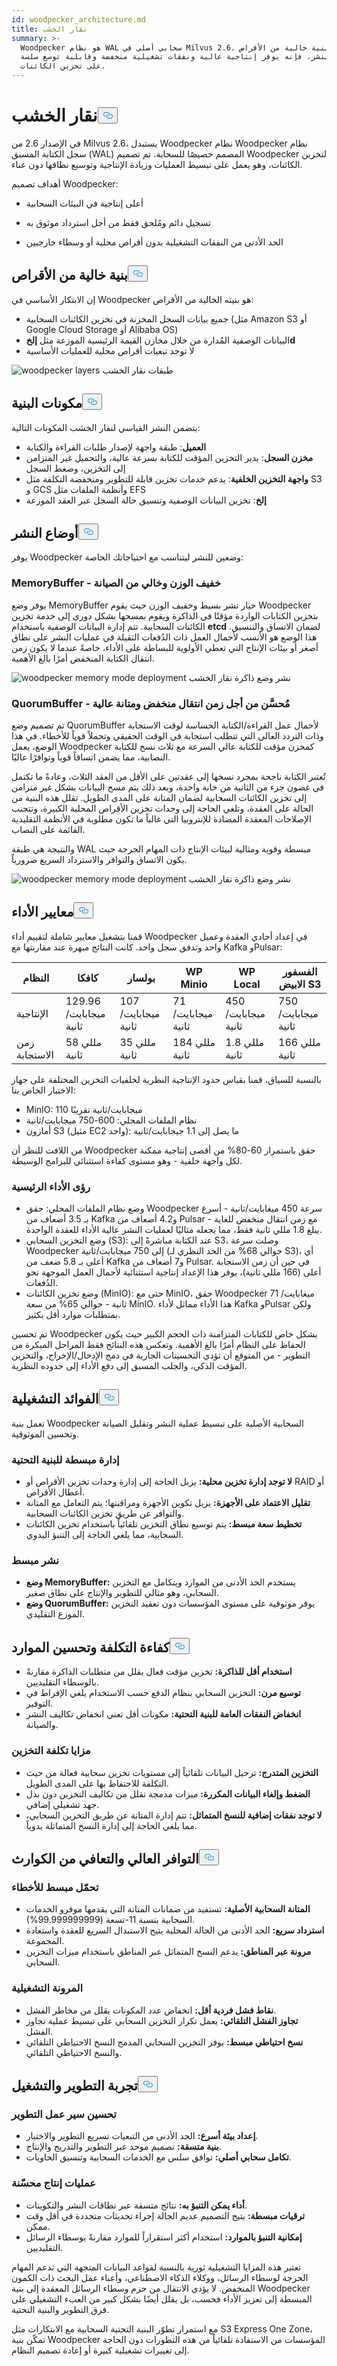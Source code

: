 ```yaml
---
id: woodpecker_architecture.md
title: نقار الخشب
summary: >-
  Woodpecker هو نظام WAL سحابي أصلي في Milvus 2.6. مع بنية خالية من الأقراص
  ووضعين للنشر، فإنه يوفر إنتاجية عالية ونفقات تشغيلية منخفضة وقابلية توسع سلسة
  على تخزين الكائنات.
---
```

<h1 id="Woodpecker" class="common-anchor-header">نقار الخشب<button data-href="#Woodpecker" class="anchor-icon" translate="no">
      <svg translate="no"
        aria-hidden="true"
        focusable="false"
        height="20"
        version="1.1"
        viewBox="0 0 16 16"
        width="16"
      >
        <path
          fill="#0092E4"
          fill-rule="evenodd"
          d="M4 9h1v1H4c-1.5 0-3-1.69-3-3.5S2.55 3 4 3h4c1.45 0 3 1.69 3 3.5 0 1.41-.91 2.72-2 3.25V8.59c.58-.45 1-1.27 1-2.09C10 5.22 8.98 4 8 4H4c-.98 0-2 1.22-2 2.5S3 9 4 9zm9-3h-1v1h1c1 0 2 1.22 2 2.5S13.98 12 13 12H9c-.98 0-2-1.22-2-2.5 0-.83.42-1.64 1-2.09V6.25c-1.09.53-2 1.84-2 3.25C6 11.31 7.55 13 9 13h4c1.45 0 3-1.69 3-3.5S14.5 6 13 6z"
        ></path>
      </svg>
    </button></h1><p>في الإصدار 2.6 من Milvus 2.6، يستبدل Woodpecker نظام Woodpecker نظام سجل الكتابة المسبق (WAL) المصمم خصيصًا للسحابة. تم تصميم Woodpecker لتخزين الكائنات، وهو يعمل على تبسيط العمليات وزيادة الإنتاجية وتوسيع نطاقها دون عناء.</p>
<p>أهداف تصميم Woodpecker:</p>
<ul>
<li><p>أعلى إنتاجية في البيئات السحابية</p></li>
<li><p>تسجيل دائم ومُلحق فقط من أجل استرداد موثوق به</p></li>
<li><p>الحد الأدنى من النفقات التشغيلية بدون أقراص محلية أو وسطاء خارجيين</p></li>
</ul>
<h2 id="Zero-disk-architecture" class="common-anchor-header">بنية خالية من الأقراص<button data-href="#Zero-disk-architecture" class="anchor-icon" translate="no">
      <svg translate="no"
        aria-hidden="true"
        focusable="false"
        height="20"
        version="1.1"
        viewBox="0 0 16 16"
        width="16"
      >
        <path
          fill="#0092E4"
          fill-rule="evenodd"
          d="M4 9h1v1H4c-1.5 0-3-1.69-3-3.5S2.55 3 4 3h4c1.45 0 3 1.69 3 3.5 0 1.41-.91 2.72-2 3.25V8.59c.58-.45 1-1.27 1-2.09C10 5.22 8.98 4 8 4H4c-.98 0-2 1.22-2 2.5S3 9 4 9zm9-3h-1v1h1c1 0 2 1.22 2 2.5S13.98 12 13 12H9c-.98 0-2-1.22-2-2.5 0-.83.42-1.64 1-2.09V6.25c-1.09.53-2 1.84-2 3.25C6 11.31 7.55 13 9 13h4c1.45 0 3-1.69 3-3.5S14.5 6 13 6z"
        ></path>
      </svg>
    </button></h2><p>إن الابتكار الأساسي في Woodpecker هو بنيته الخالية من الأقراص:</p>
<ul>
<li>جميع بيانات السجل المخزنة في تخزين الكائنات السحابية (مثل Amazon S3 أو Google Cloud Storage أو Alibaba OS)</li>
<li>البيانات الوصفية المُدارة من خلال مخازن القيمة الرئيسية الموزعة مثل <strong>إلخd</strong></li>
<li>لا توجد تبعيات أقراص محلية للعمليات الأساسية</li>
</ul>
<p>
  
   <span class="img-wrapper"> <img translate="no" src="/docs/v2.6.x/assets/woodpecker_layers.png" alt="woodpecker layers" class="doc-image" id="woodpecker-layers" />
   </span> <span class="img-wrapper"> <span>طبقات نقار الخشب</span> </span></p>
<h2 id="Architecture-components" class="common-anchor-header">مكونات البنية<button data-href="#Architecture-components" class="anchor-icon" translate="no">
      <svg translate="no"
        aria-hidden="true"
        focusable="false"
        height="20"
        version="1.1"
        viewBox="0 0 16 16"
        width="16"
      >
        <path
          fill="#0092E4"
          fill-rule="evenodd"
          d="M4 9h1v1H4c-1.5 0-3-1.69-3-3.5S2.55 3 4 3h4c1.45 0 3 1.69 3 3.5 0 1.41-.91 2.72-2 3.25V8.59c.58-.45 1-1.27 1-2.09C10 5.22 8.98 4 8 4H4c-.98 0-2 1.22-2 2.5S3 9 4 9zm9-3h-1v1h1c1 0 2 1.22 2 2.5S13.98 12 13 12H9c-.98 0-2-1.22-2-2.5 0-.83.42-1.64 1-2.09V6.25c-1.09.53-2 1.84-2 3.25C6 11.31 7.55 13 9 13h4c1.45 0 3-1.69 3-3.5S14.5 6 13 6z"
        ></path>
      </svg>
    </button></h2><p>يتضمن النشر القياسي لنقار الخشب المكونات التالية:</p>
<ul>
<li><strong>العميل</strong>: طبقة واجهة لإصدار طلبات القراءة والكتابة</li>
<li><strong>مخزن السجل</strong>: يدير التخزين المؤقت للكتابة بسرعة عالية، والتحميل غير المتزامن إلى التخزين، وضغط السجل</li>
<li><strong>واجهة التخزين الخلفية</strong>: يدعم خدمات تخزين قابلة للتطوير ومنخفضة التكلفة مثل S3 و GCS وأنظمة الملفات مثل EFS</li>
<li><strong>إلخ</strong>: تخزين البيانات الوصفية وتنسيق حالة السجل عبر العقد الموزعة</li>
</ul>
<h2 id="Deployment-modes" class="common-anchor-header">أوضاع النشر<button data-href="#Deployment-modes" class="anchor-icon" translate="no">
      <svg translate="no"
        aria-hidden="true"
        focusable="false"
        height="20"
        version="1.1"
        viewBox="0 0 16 16"
        width="16"
      >
        <path
          fill="#0092E4"
          fill-rule="evenodd"
          d="M4 9h1v1H4c-1.5 0-3-1.69-3-3.5S2.55 3 4 3h4c1.45 0 3 1.69 3 3.5 0 1.41-.91 2.72-2 3.25V8.59c.58-.45 1-1.27 1-2.09C10 5.22 8.98 4 8 4H4c-.98 0-2 1.22-2 2.5S3 9 4 9zm9-3h-1v1h1c1 0 2 1.22 2 2.5S13.98 12 13 12H9c-.98 0-2-1.22-2-2.5 0-.83.42-1.64 1-2.09V6.25c-1.09.53-2 1.84-2 3.25C6 11.31 7.55 13 9 13h4c1.45 0 3-1.69 3-3.5S14.5 6 13 6z"
        ></path>
      </svg>
    </button></h2><p>يوفر Woodpecker وضعين للنشر ليتناسب مع احتياجاتك الخاصة:</p>
<h3 id="MemoryBuffer---Lightweight-and-maintenance-free" class="common-anchor-header">MemoryBuffer - خفيف الوزن وخالي من الصيانة</h3><p>يوفر وضع MemoryBuffer خيار نشر بسيط وخفيف الوزن حيث يقوم Woodpecker بتخزين الكتابات الواردة مؤقتًا في الذاكرة ويقوم بمسحها بشكل دوري إلى خدمة تخزين الكائنات السحابية. تتم إدارة البيانات الوصفية باستخدام <strong>etcd</strong> لضمان الاتساق والتنسيق. هذا الوضع هو الأنسب لأحمال العمل ذات الدُفعات الثقيلة في عمليات النشر على نطاق أصغر أو بيئات الإنتاج التي تعطي الأولوية للبساطة على الأداء، خاصةً عندما لا يكون زمن انتقال الكتابة المنخفض أمرًا بالغ الأهمية.</p>
<p>
  
   <span class="img-wrapper"> <img translate="no" src="/docs/v2.6.x/assets/woodpecker_memorybuffer_mode_deployment.png" alt="woodpecker memory mode deployment" class="doc-image" id="woodpecker-memory-mode-deployment" />
   </span> <span class="img-wrapper"> <span>نشر وضع ذاكرة نقار الخشب</span> </span></p>
<h3 id="QuorumBuffer---Optimized-for-low-latency-high-durability" class="common-anchor-header">QuorumBuffer - مُحسَّن من أجل زمن انتقال منخفض ومتانة عالية</h3><p>تم تصميم وضع QuorumBuffer لأحمال عمل القراءة/الكتابة الحساسة لوقت الاستجابة وذات التردد العالي التي تتطلب استجابة في الوقت الحقيقي وتحملاً قوياً للأخطاء. في هذا الوضع، يعمل Woodpecker كمخزن مؤقت للكتابة عالي السرعة مع ثلاث نسخ للكتابة النصابية، مما يضمن اتساقاً قوياً وتوافرًا عاليًا.</p>
<p>تُعتبر الكتابة ناجحة بمجرد نسخها إلى عقدتين على الأقل من العقد الثلاث، وعادةً ما تكتمل في غضون جزء من الثانية من خانة واحدة، وبعد ذلك يتم مسح البيانات بشكل غير متزامن إلى تخزين الكائنات السحابية لضمان المتانة على المدى الطويل. تقلل هذه البنية من الحالة على العقدة، وتلغي الحاجة إلى وحدات تخزين الأقراص المحلية الكبيرة، وتتجنب الإصلاحات المعقدة المضادة للإنتروبيا التي غالباً ما تكون مطلوبة في الأنظمة التقليدية القائمة على النصاب.</p>
<p>والنتيجة هي طبقة WAL مبسطة وقوية ومثالية لبيئات الإنتاج ذات المهام الحرجة حيث يكون الاتساق والتوافر والاسترداد السريع ضرورياً.</p>
<p>
  
   <span class="img-wrapper"> <img translate="no" src="/docs/v2.6.x/assets/woodpecker_memorybuffer_mode_deployment.png" alt="woodpecker memory mode deployment" class="doc-image" id="woodpecker-memory-mode-deployment" />
   </span> <span class="img-wrapper"> <span>نشر وضع ذاكرة نقار الخشب</span> </span></p>
<h2 id="Performance-benchmarks" class="common-anchor-header">معايير الأداء<button data-href="#Performance-benchmarks" class="anchor-icon" translate="no">
      <svg translate="no"
        aria-hidden="true"
        focusable="false"
        height="20"
        version="1.1"
        viewBox="0 0 16 16"
        width="16"
      >
        <path
          fill="#0092E4"
          fill-rule="evenodd"
          d="M4 9h1v1H4c-1.5 0-3-1.69-3-3.5S2.55 3 4 3h4c1.45 0 3 1.69 3 3.5 0 1.41-.91 2.72-2 3.25V8.59c.58-.45 1-1.27 1-2.09C10 5.22 8.98 4 8 4H4c-.98 0-2 1.22-2 2.5S3 9 4 9zm9-3h-1v1h1c1 0 2 1.22 2 2.5S13.98 12 13 12H9c-.98 0-2-1.22-2-2.5 0-.83.42-1.64 1-2.09V6.25c-1.09.53-2 1.84-2 3.25C6 11.31 7.55 13 9 13h4c1.45 0 3-1.69 3-3.5S14.5 6 13 6z"
        ></path>
      </svg>
    </button></h2><p>قمنا بتشغيل معايير شاملة لتقييم أداء Woodpecker في إعداد أحادي العقدة وعميل واحد وتدفق سجل واحد. كانت النتائج مبهرة عند مقارنتها مع Kafka وPulsar:</p>
<table>
<thead>
<tr><th>النظام</th><th>كافكا</th><th>بولسار</th><th>WP Minio</th><th>WP Local</th><th>الفسفور الابيض S3</th></tr>
</thead>
<tbody>
<tr><td>الإنتاجية</td><td>129.96 ميجابايت/ثانية</td><td>107 ميجابايت/ثانية</td><td>71 ميجابايت/ثانية</td><td>450 ميجابايت/ثانية</td><td>750 ميجابايت/ثانية</td></tr>
<tr><td>زمن الاستجابة</td><td>58 مللي ثانية</td><td>35 مللي ثانية</td><td>184 مللي ثانية</td><td>1.8 مللي ثانية</td><td>166 مللي ثانية</td></tr>
</tbody>
</table>
<p>بالنسبة للسياق، قمنا بقياس حدود الإنتاجية النظرية لخلفيات التخزين المختلفة على جهاز الاختبار الخاص بنا:</p>
<ul>
<li>MinIO: 110 ميجابايت/ثانية تقريبًا</li>
<li>نظام الملفات المحلي: 600-750 ميجابايت/ثانية</li>
<li>أمازون S3 (مثيل EC2 واحد): ما يصل إلى 1.1 جيجابايت/ثانية</li>
</ul>
<p>من اللافت للنظر أن Woodpecker حقق باستمرار 60-80% من أقصى إنتاجية ممكنة لكل واجهة خلفية - وهو مستوى كفاءة استثنائي للبرامج الوسيطة.</p>
<h3 id="Key-performance-insights" class="common-anchor-header">رؤى الأداء الرئيسية</h3><ul>
<li>وضع نظام الملفات المحلي: حقق Woodpecker سرعة 450 ميغابايت/ثانية - أسرع بـ 3.5 أضعاف من Kafka و4.2 أضعاف من Pulsar - مع زمن انتقال منخفض للغاية يبلغ 1.8 مللي ثانية فقط، مما يجعله مثاليًا لعمليات النشر عالية الأداء للعقدة الواحدة.</li>
<li>وضع التخزين السحابي (S3): عند الكتابة مباشرةً إلى S3، وصلت سرعة Woodpecker إلى 750 ميجابايت/ثانية (حوالي 68% من الحد النظري لـ S3)، أي أعلى بـ 5.8 ضعف من Kafka و7 أضعاف من Pulsar. في حين أن زمن الاستجابة أعلى (166 مللي ثانية)، يوفر هذا الإعداد إنتاجية استثنائية لأحمال العمل الموجهة نحو الدُفعات.</li>
<li>وضع تخزين الكائنات (MinIO): حتى مع MinIO، حقق Woodpecker 71 ميغابايت/ثانية - حوالي 65% من سعة MinIO. هذا الأداء مماثل لأداء Kafka وPulsar ولكن بمتطلبات موارد أقل بكثير.</li>
</ul>
<p>تم تحسين Woodpecker بشكل خاص للكتابات المتزامنة ذات الحجم الكبير حيث يكون الحفاظ على النظام أمرًا بالغ الأهمية. وتعكس هذه النتائج فقط المراحل المبكرة من التطوير - من المتوقع أن تؤدي التحسينات الجارية في دمج الإدخال/الإخراج، والتخزين المؤقت الذكي، والجلب المسبق إلى دفع الأداء إلى حدوده النظرية.</p>
<h2 id="Operational-benefits" class="common-anchor-header">الفوائد التشغيلية<button data-href="#Operational-benefits" class="anchor-icon" translate="no">
      <svg translate="no"
        aria-hidden="true"
        focusable="false"
        height="20"
        version="1.1"
        viewBox="0 0 16 16"
        width="16"
      >
        <path
          fill="#0092E4"
          fill-rule="evenodd"
          d="M4 9h1v1H4c-1.5 0-3-1.69-3-3.5S2.55 3 4 3h4c1.45 0 3 1.69 3 3.5 0 1.41-.91 2.72-2 3.25V8.59c.58-.45 1-1.27 1-2.09C10 5.22 8.98 4 8 4H4c-.98 0-2 1.22-2 2.5S3 9 4 9zm9-3h-1v1h1c1 0 2 1.22 2 2.5S13.98 12 13 12H9c-.98 0-2-1.22-2-2.5 0-.83.42-1.64 1-2.09V6.25c-1.09.53-2 1.84-2 3.25C6 11.31 7.55 13 9 13h4c1.45 0 3-1.69 3-3.5S14.5 6 13 6z"
        ></path>
      </svg>
    </button></h2><p>تعمل بنية Woodpecker السحابية الأصلية على تبسيط عملية النشر وتقليل الصيانة وتحسين الموثوقية.</p>
<h3 id="Simplified-infrastructure-management" class="common-anchor-header">إدارة مبسطة للبنية التحتية</h3><ul>
<li><strong>لا توجد إدارة تخزين محلية:</strong> يزيل الحاجة إلى إدارة وحدات تخزين الأقراص أو RAID أو أعطال الأقراص.</li>
<li><strong>تقليل الاعتماد على الأجهزة:</strong> يزيل تكوين الأجهزة ومراقبتها؛ يتم التعامل مع المتانة والتوافر عن طريق تخزين الكائنات السحابية.</li>
<li><strong>تخطيط سعة مبسط:</strong> يتم توسيع نطاق التخزين تلقائياً باستخدام تخزين الكائنات السحابية، مما يلغي الحاجة إلى التنبؤ اليدوي.</li>
</ul>
<h3 id="Simplified-deployment" class="common-anchor-header">نشر مبسط</h3><ul>
<li><strong>وضع MemoryBuffer:</strong> يستخدم الحد الأدنى من الموارد ويتكامل مع التخزين السحابي، وهو مثالي للتطوير والإنتاج على نطاق صغير.</li>
<li><strong>وضع QuorumBuffer:</strong> يوفر موثوقية على مستوى المؤسسات دون تعقيد التخزين الموزع التقليدي.</li>
</ul>
<h2 id="Cost-efficiency-and-resource-optimization" class="common-anchor-header">كفاءة التكلفة وتحسين الموارد<button data-href="#Cost-efficiency-and-resource-optimization" class="anchor-icon" translate="no">
      <svg translate="no"
        aria-hidden="true"
        focusable="false"
        height="20"
        version="1.1"
        viewBox="0 0 16 16"
        width="16"
      >
        <path
          fill="#0092E4"
          fill-rule="evenodd"
          d="M4 9h1v1H4c-1.5 0-3-1.69-3-3.5S2.55 3 4 3h4c1.45 0 3 1.69 3 3.5 0 1.41-.91 2.72-2 3.25V8.59c.58-.45 1-1.27 1-2.09C10 5.22 8.98 4 8 4H4c-.98 0-2 1.22-2 2.5S3 9 4 9zm9-3h-1v1h1c1 0 2 1.22 2 2.5S13.98 12 13 12H9c-.98 0-2-1.22-2-2.5 0-.83.42-1.64 1-2.09V6.25c-1.09.53-2 1.84-2 3.25C6 11.31 7.55 13 9 13h4c1.45 0 3-1.69 3-3.5S14.5 6 13 6z"
        ></path>
      </svg>
    </button></h2><ul>
<li><strong>استخدام أقل للذاكرة:</strong> تخزين مؤقت فعال يقلل من متطلبات الذاكرة مقارنةً بالوسطاء التقليديين.</li>
<li><strong>توسيع مرن:</strong> التخزين السحابي بنظام الدفع حسب الاستخدام يلغي الإفراط في التوفير.</li>
<li><strong>انخفاض النفقات العامة للبنية التحتية:</strong> مكونات أقل تعني انخفاض تكاليف النشر والصيانة.</li>
</ul>
<h3 id="Storage-cost-advantages" class="common-anchor-header">مزايا تكلفة التخزين</h3><ul>
<li><strong>التخزين المتدرج:</strong> ترحيل البيانات تلقائياً إلى مستويات تخزين سحابية فعالة من حيث التكلفة للاحتفاظ بها على المدى الطويل.</li>
<li><strong>الضغط وإلغاء البيانات المكررة:</strong> ميزات مدمجة تقلل من تكاليف التخزين دون بذل جهد تشغيلي إضافي.</li>
<li><strong>لا توجد نفقات إضافية للنسخ المتماثل:</strong> تتم إدارة المتانة عن طريق التخزين السحابي، مما يلغي الحاجة إلى إدارة النسخ المتماثلة يدوياً.</li>
</ul>
<h2 id="High-availability-and-disaster-recovery" class="common-anchor-header">التوافر العالي والتعافي من الكوارث<button data-href="#High-availability-and-disaster-recovery" class="anchor-icon" translate="no">
      <svg translate="no"
        aria-hidden="true"
        focusable="false"
        height="20"
        version="1.1"
        viewBox="0 0 16 16"
        width="16"
      >
        <path
          fill="#0092E4"
          fill-rule="evenodd"
          d="M4 9h1v1H4c-1.5 0-3-1.69-3-3.5S2.55 3 4 3h4c1.45 0 3 1.69 3 3.5 0 1.41-.91 2.72-2 3.25V8.59c.58-.45 1-1.27 1-2.09C10 5.22 8.98 4 8 4H4c-.98 0-2 1.22-2 2.5S3 9 4 9zm9-3h-1v1h1c1 0 2 1.22 2 2.5S13.98 12 13 12H9c-.98 0-2-1.22-2-2.5 0-.83.42-1.64 1-2.09V6.25c-1.09.53-2 1.84-2 3.25C6 11.31 7.55 13 9 13h4c1.45 0 3-1.69 3-3.5S14.5 6 13 6z"
        ></path>
      </svg>
    </button></h2><h3 id="Simplified-fault-tolerance" class="common-anchor-header">تحمّل مبسط للأخطاء</h3><ul>
<li><strong>المتانة السحابية الأصلية:</strong> تستفيد من ضمانات المتانة التي يقدمها موفرو الخدمات السحابية بنسبة 11-تسعة (99.999999999%).</li>
<li><strong>استرداد سريع:</strong> الحد الأدنى من الحالة المحلية يتيح الاستبدال السريع للعقدة واستعادة المجموعة.</li>
<li><strong>مرونة عبر المناطق:</strong> يدعم النسخ المتماثل عبر المناطق باستخدام ميزات التخزين السحابي.</li>
</ul>
<h3 id="Operational-resilience" class="common-anchor-header">المرونة التشغيلية</h3><ul>
<li><strong>نقاط فشل فردية أقل:</strong> انخفاض عدد المكونات يقلل من مخاطر الفشل.</li>
<li><strong>تجاوز الفشل التلقائي:</strong> يعمل تكرار التخزين السحابي على تبسيط عملية تجاوز الفشل.</li>
<li><strong>نسخ احتياطي مبسط:</strong> يوفر التخزين السحابي المدمج النسخ الاحتياطي التلقائي والنسخ الاحتياطي التلقائي.</li>
</ul>
<h2 id="Development-and-operational-experience" class="common-anchor-header">تجربة التطوير والتشغيل<button data-href="#Development-and-operational-experience" class="anchor-icon" translate="no">
      <svg translate="no"
        aria-hidden="true"
        focusable="false"
        height="20"
        version="1.1"
        viewBox="0 0 16 16"
        width="16"
      >
        <path
          fill="#0092E4"
          fill-rule="evenodd"
          d="M4 9h1v1H4c-1.5 0-3-1.69-3-3.5S2.55 3 4 3h4c1.45 0 3 1.69 3 3.5 0 1.41-.91 2.72-2 3.25V8.59c.58-.45 1-1.27 1-2.09C10 5.22 8.98 4 8 4H4c-.98 0-2 1.22-2 2.5S3 9 4 9zm9-3h-1v1h1c1 0 2 1.22 2 2.5S13.98 12 13 12H9c-.98 0-2-1.22-2-2.5 0-.83.42-1.64 1-2.09V6.25c-1.09.53-2 1.84-2 3.25C6 11.31 7.55 13 9 13h4c1.45 0 3-1.69 3-3.5S14.5 6 13 6z"
        ></path>
      </svg>
    </button></h2><h3 id="Improved-development-workflow" class="common-anchor-header">تحسين سير عمل التطوير</h3><ul>
<li><strong>إعداد بيئة أسرع:</strong> الحد الأدنى من التبعيات تسريع التطوير والاختبار.</li>
<li><strong>بنية متسقة:</strong> تصميم موحد عبر التطوير والتدريج والإنتاج.</li>
<li><strong>تكامل سحابي أصلي:</strong> توافق سلس مع الخدمات السحابية وتنسيق الحاويات.</li>
</ul>
<h3 id="Enhanced-production-operations" class="common-anchor-header">عمليات إنتاج محسّنة</h3><ul>
<li><strong>أداء يمكن التنبؤ به:</strong> نتائج متسقة عبر نطاقات النشر والتكوينات.</li>
<li><strong>ترقيات مبسطة:</strong> يتيح التصميم عديم الحالة إجراء تحديثات متجددة في أقل وقت ممكن.</li>
<li><strong>إمكانية التنبؤ بالموارد:</strong> استخدام أكثر استقراراً للموارد مقارنةً بوسطاء الرسائل التقليديين.</li>
</ul>
<p>تعتبر هذه المزايا التشغيلية ثورية بالنسبة لقواعد البيانات المتجهة التي تدعم المهام الحرجة لوسطاء الرسائل، ووكلاء الذكاء الاصطناعي، وأعباء عمل البحث ذات الكمون المنخفض. لا يؤدي الانتقال من حزم وسطاء الرسائل المعقدة إلى بنية Woodpecker المبسطة إلى تعزيز الأداء فحسب، بل يقلل أيضًا بشكل كبير من العبء التشغيلي على فرق التطوير والبنية التحتية.</p>
<p>مع استمرار تطوّر البنية التحتية السحابية مع الابتكارات مثل S3 Express One Zone، تمكّن بنية Woodpecker المؤسسات من الاستفادة تلقائياً من هذه التطورات دون الحاجة إلى تغييرات تشغيلية كبيرة أو إعادة تصميم النظام.</p>
